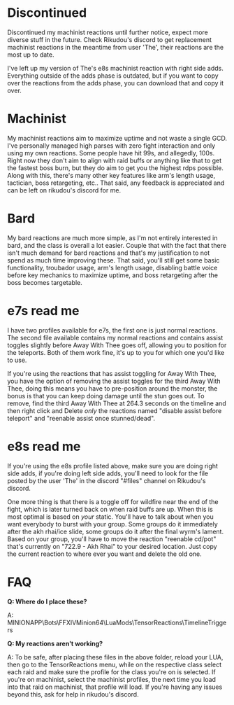 # Discontinued
Discontinued my machinist reactions until further notice, expect more diverse stuff in the future. Check Rikudou's discord to get replacement machinist reactions in the meantime from user 'The', their reactions are the most up to date.

I've left up my version of The's e8s machinist reaction with right side adds. Everything outside of the adds phase is outdated, but if you want to copy over the reactions from the adds phase, you can download that and copy it over.

# Machinist
My machinist reactions aim to maximize uptime and not waste a single GCD. I've personally managed high parses with zero fight interaction and only using my own reactions. Some people have hit 99s, and allegedly, 100s. Right now they don't aim to align with raid buffs or anything like that to get the fastest boss burn, but they do aim to get you the highest rdps possible. Along with this, there's many other key features like arm's length usage, tactician, boss retargeting, etc.. That said, any feedback is appreciated and can be left on rikudou's discord for me. 

# Bard
My bard reactions are much more simple, as I'm not entirely interested in bard, and the class is overall a lot easier. Couple that with the fact that there isn't much demand for bard reactions and that's my justification to not spend as much time improving these. That said, you'll still get some basic functionality, troubador usage, arm's length usage, disabling battle voice before key mechanics to maximize uptime, and boss retargeting after the boss becomes targetable. 

# e7s read me
I have two profiles available for e7s, the first one is just normal reactions. The second file available contains my normal reactions and contains assist toggles slightly before Away With Thee goes off, allowing you to position for the teleports. Both of them work fine, it's up to you for which one you'd like to use.

If you're using the reactions that has assist toggling for Away With Thee, you have the option of removing the assist toggles for the third Away With Thee, doing this means you have to pre-position around the monster, the bonus is that you can keep doing damage until the stun goes out. To remove, find the third Away With Thee at 264.3 seconds on the timeline and then right click and Delete *only* the reactions named "disable assist before teleport" and "reenable assist once stunned/dead".

# e8s read me
If you're using the e8s profile listed above, make sure you are doing right side adds, if you're doing left side adds, you'll need to look for the file posted by the user 'The' in the discord "#files" channel on Rikudou's discord.

One more thing is that there is a toggle off for wildfire near the end of the fight, which is later turned back on when raid buffs are up. When this is most optimal is based on *your* static. You'll have to talk about when you want everybody to burst with your group. Some groups do it immediately after the akh rhai/ice slide, some groups do it after the final wyrm's lament. Based on your group, you'll have to move the reaction "reenable cd/pot" that's currently on "722.9 - Akh Rhai" to your desired location. Just copy the current reaction to where ever you want and delete the old one.

# FAQ
**Q: Where do I place these?**

A: MINIONAPP\Bots\FFXIVMinion64\LuaMods\TensorReactions\TimelineTriggers

**Q: My reactions aren't working?**

A: To be safe, after placing these files in the above folder, reload your LUA, then go to the TensorReactions menu, while on the respective class select each raid and make sure the profile for the class you're on is selected. If you're on machinist, select the machinist profiles, the next time you load into that raid on machinist, that profile will load. If you're having any issues beyond this, ask for help in rikudou's discord.
